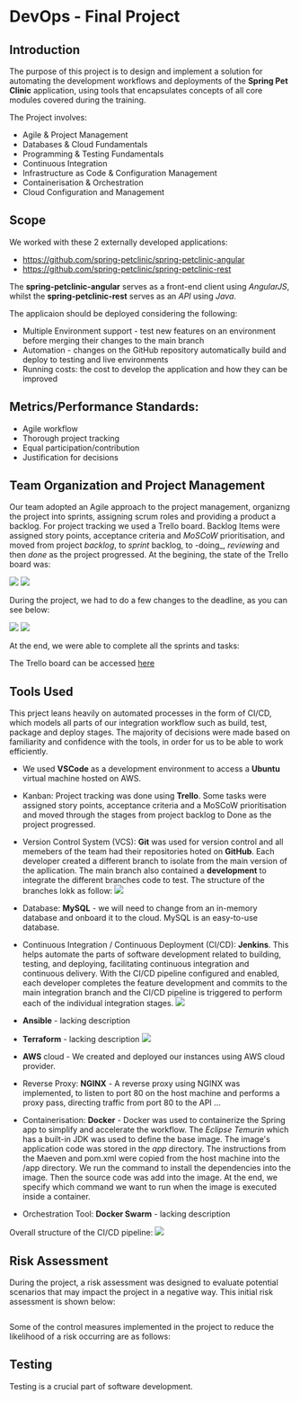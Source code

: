 # DevOps - Final Project

## Introduction

The purpose of this project is to design and implement a solution for automating the development workflows and deployments of the **Spring Pet Clinic** application, using tools that encapsulates concepts of all core modules covered during the training. 

The Project involves:

* Agile & Project Management
* Databases & Cloud Fundamentals
* Programming & Testing Fundamentals
* Continuous Integration
* Infrastructure as Code & Configuration Management
* Containerisation & Orchestration
* Cloud Configuration and Management

## Scope 

We worked with these 2 externally developed applications:

* https://github.com/spring-petclinic/spring-petclinic-angular
* https://github.com/spring-petclinic/spring-petclinic-rest

The **spring-petclinic-angular** serves as a front-end client using _AngularJS_, whilst the **spring-petclinic-rest** serves as an _API_ using _Java_.

The applicaion should be deployed considering the following:
* Multiple Environment support - test new features on an environment before merging their changes to the main branch
* Automation - changes on the GitHub repository automatically build and deploy to testing and live environments
* Running costs: the cost to develop the application and how they can be improved

## Metrics/Performance Standards:

- Agile workflow
- Thorough project tracking
- Equal participation/contribution
- Justification for decisions

## Team Organization and Project Management 

Our team adopted an Agile approach to the project management, organizng the project into sprints, assigning scrum roles and providing a product a backlog. For project tracking we used a Trello board. Backlog Items were assigned story points, acceptance criteria and _MoSCoW_ prioritisation, and moved from project _backlog_, to _sprint_ backlog, to -doing_, _reviewing_ and then _done_ as the project progressed. 
At the begining, the state of the Trello board was:

![](images/trello1.PNG)
![](images/trello2.PNG)

During the project, we had to do a few changes to the deadline, as you can see below:

![](images/trello3.PNG)
![](images/trello4.PNG)

At the end, we were able to complete all the sprints and tasks:
![]()

The Trello board can be accessed [here](https://trello.com/b/LcCodeyy/group-project) 

## Tools Used 

This prject leans heavily on automated processes in the form of CI/CD, which models all parts of our integration workflow such as build, test, package and deploy stages. The majority of decisions were made based on familiarity and confidence with the tools, in order for us to be able to work efficiently.

- We used **VSCode** as a development environment to access a **Ubuntu** virtual machine hosted on AWS.

- Kanban: Project tracking was done using **Trello**. Some tasks were assigned story points, acceptance criteria and a MoSCoW prioritisation and moved through the stages from project backlog to Done as the project progressed.

- Version Control System (VCS): **Git** was used for version control and all memebers of the team had their repositories hoted on **GitHub**. Each developer created a different branch to isolate from the main version of the apllication. The main branch also contained a **development** to integrate the different branches code to test. The structure of the branches lokk as follow:
 ![](images/github.PNG)

- Database: **MySQL** - we will need to change from an in-memory database and onboard it to the cloud. MySQL is an easy-to-use database. 

- Continuous Integration / Continuous Deployment (CI/CD): **Jenkins**. This helps automate the parts of software development related to building, testing, and deploying, facilitating continuous integration and continuous delivery.
With the CI/CD pipeline configured and enabled, each developer completes the feature development and commits to the main integration branch and the CI/CD pipeline is triggered to perform each of the individual integration stages. 
![](images/jenkins.PNG)

- **Ansible** - lacking description

- **Terraform** - lacking description
![](images/terraform.png)

- **AWS** cloud - We created and deployed our instances using AWS cloud provider. 

- Reverse Proxy: **NGINX** - A reverse proxy using NGINX was implemented, to listen to port 80 on the host machine and performs a proxy pass, directing traffic from port 80 to the API ...

- Containerisation: **Docker** - Docker was used to containerize the Spring app to simplify and accelerate the workflow. The _Eclipse Temurin_ which has a built-in JDK was used to define the base image. The image's application code was stored in the _app_ directory. The instructions from the Maeven and pom.xml were copied from the host machine into the /app directory. We run the command to install the dependencies into the image. Then the source code was add into the image. At the end, we specify which command we want to run when the image is executed inside a container. 

- Orchestration Tool: **Docker Swarm** - lacking description

Overall structure of the CI/CD pipeline:
![](images/tools.png)

## Risk Assessment 

During the project, a risk assessment was designed to evaluate potential scenarios that may impact the project in a negative way. This initial risk assessment is shown below:

![]()

Some of the control measures implemented in the project to reduce the likelihood of a risk occurring are as follows:


## Testing

Testing is a crucial part of software development. 



